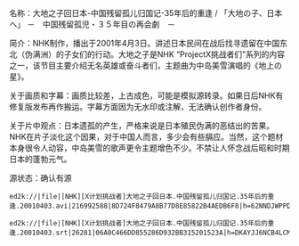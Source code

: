 名称：大地之子回日本-中国残留孤儿归国记-35年后的重逢 / 「大地の子、日本へ」 －　中国残留孤児・３５年目の再会劇　－

简介：NHK制作，播出于2001年4月3日。讲述日本民间在战后找寻遗留在中国东北（伪满洲）的子女们的行动。大地之子是NHK “ProjectX挑战者们"系列的内容之一，该节目主要介绍无名英雄或奋斗者们，主题曲为中岛美雪演唱的《地上の星》。

关于画质和字幕：画质比较差，上古成色，可能是模拟源转录。如果日后NHK有修复版发布再作搬运。字幕方面因为无水印或注解，无法确认创作者身份。

关于片中观点：日本遗孤的产生，严格来说是日本殖民伪满的恶结出的苦果。NHK在片子淡化这个因果，对于中国人而言，多少会有些膈应。当然，这个题材本身很令人动容，中岛美雪的歌声更令主题增色不少。不禁让人怀念战后昭和时期日本的蓬勃元气。

源状态：确认有源
```
ed2k://|file|[NHK][X计划挑战者]大地之子回日本.中国残留孤儿归国记.35年后的重逢.20010403.avi|216992588|8D724F8479A8B77D8E85822B4AEDB6F8|h=62NNDJWPPDY42KRVHZYTJ63MRBOFLYJO|/

ed2k://|file|[NHK][X计划挑战者]大地之子回日本.中国残留孤儿归国记.35年后的重逢.20010403.srt|26281|06A0C466DD855286D932BB315201523A|h=DKAYJJ6NCB4LCM3YJXAH4HHE25X7J455|/
```
